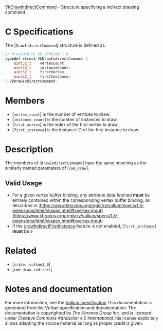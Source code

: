 [VkDrawIndirectCommand](https://www.khronos.org/registry/vulkan/specs/1.3-extensions/man/html/VkDrawIndirectCommand.html) - Structure specifying a indirect drawing command

# C Specifications
The [`DrawIndirectCommand`] structure is defined as:
```c
// Provided by VK_VERSION_1_0
typedef struct VkDrawIndirectCommand {
    uint32_t    vertexCount;
    uint32_t    instanceCount;
    uint32_t    firstVertex;
    uint32_t    firstInstance;
} VkDrawIndirectCommand;
```

# Members
- [`vertex_count`] is the number of vertices to draw.
- [`instance_count`] is the number of instances to draw.
- [`first_vertex`] is the index of the first vertex to draw.
- [`first_instance`] is the instance ID of the first instance to draw.

# Description
The members of [`DrawIndirectCommand`] have the same meaning as the
similarly named parameters of [`cmd_draw`].
## Valid Usage
-    For a given vertex buffer binding, any attribute data fetched  **must**  be entirely contained within the corresponding vertex buffer binding, as described in [https://www.khronos.org/registry/vulkan/specs/1.3-extensions/html/vkspec.html#fxvertex-input](https://www.khronos.org/registry/vulkan/specs/1.3-extensions/html/vkspec.html#fxvertex-input)
-    If the [drawIndirectFirstInstance](https://www.khronos.org/registry/vulkan/specs/1.3-extensions/html/vkspec.html#features-drawIndirectFirstInstance) feature is not enabled, [`first_instance`] **must**  be `0`

# Related
- [`crate::vulkan1_0`]
- [`cmd_draw_indirect`]

# Notes and documentation
For more information, see the [Vulkan specification](https://www.khronos.org/registry/vulkan/specs/1.3-extensions/html/vkspec.html)
This documentation is generated from the Vulkan specification and documentation.
The documentation is copyrighted by *The Khronos Group Inc.* and is licensed under *Creative Commons Attribution 4.0 International*.
his license explicitely allows adapting the source material as long as proper credit is given.
        